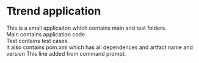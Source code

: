 # Ttrend application

This is a small applicaiton which contains main and test folders.  
Main contains application code.  
Test contains test cases.  
It also contains pom.xml which has all dependences and artfact name and version
This line added from command prompt.
